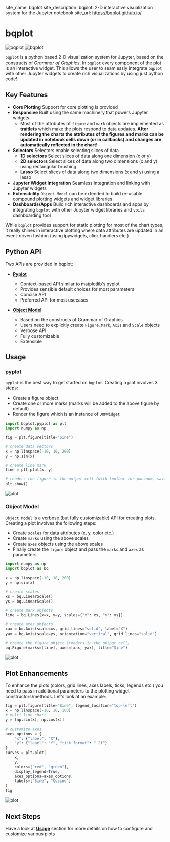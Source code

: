 site_name: bqplot
site_description: bqplot: 2-D interactive visualization system for the Jupyter notebook
site_url: https://bqplot.github.io/

# bqplot

![bqplot](https://raw.githubusercontent.com/bqplot/design/master/bqplot-logo.svg#only-light)
![bqplot](https://raw.githubusercontent.com/bqplot/design/master/bqplot-logo-dark.svg#only-dark)

`bqplot` is a python based 2-D visualization system for Jupyter, based on the constructs of _Grammar of Graphics_. In `bqplot` every component of the plot is an interactive widget. This allows the user to seamlessly integrate `bqplot` with other Jupyter widgets to create rich visualizations by using just python code!

## Key Features

* __Core Plotting__ Support for core plotting is provided
* __Responsive__ Built using the same machinery that powers Jupyter widgets
    * Most of the attributes of `figure` and `mark` objects are implemented as [__traitlets__](https://traitlets.readthedocs.io/en/stable/) which make the plots respond to data updates. __After rendering the charts the attributes of the figures and marks can be updated in notebook cells down (or in callbacks) and changes are automatically reflected in the chart!__
* __Selectors__ Selectors enable selecting slices of data
    * __1D selectors__ Select slices of data along one dimension (x or y)
    * __2D selectors__ Select slices of data along two dimensions (x and y) using rectangular brushing
    * __Lasso__ Select slices of data along two dimensions (x and y) using a lasso
* __Jupyter Widget Integration__ Seamless integration and linking with Jupyter widgets
* __Extensibility__ `Object Model` can be extended to build re-usable compound plotting widgets and widget libraries
* __Dashboards/Apps__ Build rich interactive dashboards and apps by integrating `bqplot` with other Jupyter widget libraries and `voila` dashboarding tool

While `bqplot` provides support for static plotting for most of the chart types, it really shines in interactive plotting where data attributes are updated in an event-driven fashion (using ipywidgets, click handlers etc.)

## Python API
Two APIs are provided in bqplot:

* [__Pyplot__](usage/pyplot.md)
    * Context-based API similar to matplotlib's pyplot
    * Provides sensible default choices for most parameters
    * Concise API
    * Preferred API for most usecases

* [__Object Model__](usage/object-model.md)
    * Based on the constructs of Grammar of Graphics
    * Users need to explicitly create `Figure`, `Mark`, `Axis` and `Scale` objects
    * Verbose API
    * Fully customizable
    * Extensible


## Usage

### __pyplot__

`pyplot` is the best way to get started on `bqplot`. Creating a plot involves 3 steps:

  * Create a figure object
  * Create one or more marks (marks will be added to the above figure by default)
  * Render the figure which is an instance of `DOMWidget`

```py
import bqplot.pyplot as plt
import numpy as np

fig = plt.figure(title="Sine")

# create data vectors
x = np.linspace(-10, 10, 200)
y = np.sin(x)

# create line mark
line = plt.plot(x, y)

# renders the figure in the output cell (with toolbar for panzoom, save etc.)
plt.show()
```
![plot](assets/images/bqplot-image1.png)

### __Object Model__

`Object Model` is a verbose (but fully customizable) API for creating plots. Creating a plot involves the following steps:

* Create `scales` for data attributes (x, y, color etc.)
* Create `marks` using the above scales
* Create `axes` objects using the above scales
* Finally create the `figure` object and pass the `marks` and `axes` as parameters

```py
import numpy as np
import bqplot as bq

x = np.linspace(-10, 10, 200)
y = np.sin(x)

# create scales
xs = bq.LinearScale()
ys = bq.LinearScale()

# create mark objects
line = bq.Lines(x=x, y=y, scales={"x": xs, "y": ys})

# create axes objects
xax = bq.Axis(scale=xs, grid_lines="solid", label="X")
yax = bq.Axis(scale=ys, orientation="vertical", grid_lines="solid")

# create the figure object (renders in the output cell)
bq.Figure(marks=[line], axes=[xax, yax], title="Sine")
```
![plot](assets/images/bqplot-image1.png)

## Plot Enhancements
To enhance the plots (colors, grid lines, axes labels, ticks, legends etc.) you need to pass in additional parameters to the plotting widget constructors/methods. Let's look at an example:

```py hl_lines="1 7 8 9 10 14 15 16 17"
fig = plt.figure(title="Sine", legend_location="top-left")
x = np.linspace(-10, 10, 100)
# multi line chart
y = [np.sin(x), np.cos(x)]

# customize axes
axes_options = {
    "x": {"label": "X"},
    "y": {"label": "Y", "tick_format": ".2f"}
}
curves = plt.plot(
    x,
    y,
    colors=["red", "green"],
    display_legend=True,
    axes_options=axes_options,
    labels=["Sine", "Cosine"]
)
fig
```
![plot](assets/images/bqplot-image2.png)

## Next Steps
Have a look at [__Usage__](usage/pyplot.md) section for more details on how to configure and customize various plots
